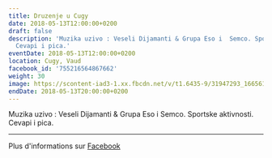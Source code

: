 ```yaml
---
title: Druzenje u Cugy
date: 2018-05-13T12:00:00+0200
draft: false
description: 'Muzika uzivo : Veseli Dijamanti & Grupa Eso i  Semco. Sportske aktivnosti.
  Cevapi i pica.'
eventDate: 2018-05-13T12:00:00+0200
location: Cugy, Vaud
facebook_id: '755216564867662'
weight: 30
image: https://scontent-iad3-1.xx.fbcdn.net/v/t1.6435-9/31947293_1665614486867697_1159691004425535488_n.jpg?_nc_cat=104&ccb=1-7&_nc_sid=9e60e4&_nc_ohc=3BeSJl-PF90Q7kNvwGZ4H2H&_nc_oc=AdnMEYh9Hw2YjRIBwv6rkA0tmtvo2GP5LIwKfx4sADTUw7_zzIDLvi1xY8XKpJJdYBs&_nc_zt=23&_nc_ht=scontent-iad3-1.xx&edm=ABTKTjYEAAAA&_nc_gid=J2qbC0WYyDK0Vyc70ggcTA&oh=00_AfLEhzaNo0AaOJ6ghlEcBy-evEqNXip6mGvM7mt6AEAajA&oe=68670F5A
endDate: 2018-05-13T20:00:00+0200
---
```


Muzika uzivo : Veseli Dijamanti & Grupa Eso i  Semco. Sportske aktivnosti. Cevapi i pica.

---

Plus d'informations sur [Facebook](https://facebook.com/events/755216564867662)